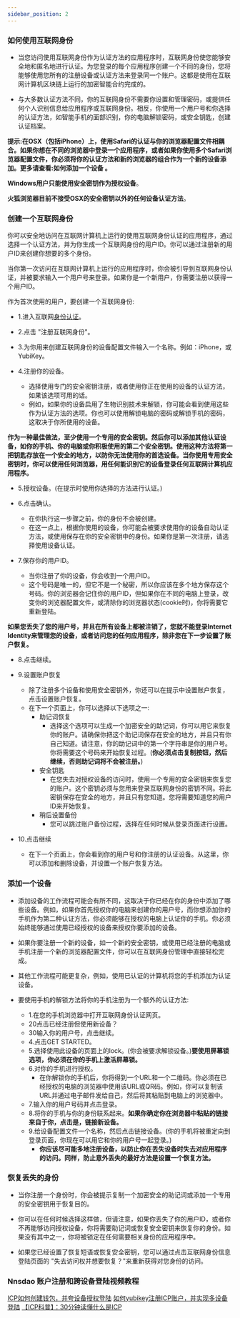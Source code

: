 ```yaml
---
sidebar_position: 2
---
```


### 如何使用互联网身份

+ 当您访问使用互联网身份作为认证方法的应用程序时，互联网身份使您能够安全地和匿名地进行认证。为您登录的每个应用程序创建一个不同的身份，您将能够使用您所有的注册设备或认证方法来登录同一个账户。这都是使用在互联网计算机区块链上运行的加密智能合约完成的。

+ 与大多数认证方法不同，你的互联网身份不需要你设置和管理密码，或提供任何个人识别信息给应用程序或互联网身份。相反，你使用一个用户号和你选择的认证方法，如智能手机的面部识别，你的电脑解锁密码，或安全钥匙，创建认证档案。

**提示:在OSX（包括iPhone）上，使用Safari的认证与你的浏览器配置文件相耦合。如果你想在不同的浏览器中登录一个应用程序，或者如果你使用多个Safari浏览器配置文件，你必须将你的认证方法和新的浏览器的组合作为一个新的设备添加。更多请查看:如何添加一个设备 。**

**Windows用户只能使用安全密钥作为授权设备**。

**火狐浏览器目前不接受OSX的安全密钥以外的任何设备认证方法**。

### 创建一个互联网身份

你可以安全地访问在互联网计算机上运行的使用互联网身份认证的应用程序，通过选择一个认证方法，并为你生成一个互联网身份的用户ID。你可以通过注册新的用户ID来创建你想要的多个身份。

当你第一次访问在互联网计算机上运行的应用程序时，你会被引导到互联网身份认证，并被要求输入一个用户号来登录。如果你是一个新用户，你需要注册以获得一个用户ID。

作为首次使用的用户，要创建一个互联网身份:

+ 1.进入互联网[身份认证](https://identity.ic0.app/)。

+ 2.点击 "注册互联网身份"。

+ 3.为你用来创建互联网身份的设备配置文件输入一个名称。例如：iPhone，或YubiKey。

+ 4.注册你的设备。
  + 选择使用专门的安全密钥注册，或者使用你正在使用的设备的认证方法，如果该选项可用的话。
  + 例如，如果你的设备启用了生物识别技术来解锁，你可能会看到使用这些作为认证方法的选项。你也可以使用解锁电脑的密码或解锁手机的密码，这取决于你所使用的设备。

**作为一种最佳做法，至少使用一个专用的安全密钥。然后你可以添加其他认证设备，如你的手机、你的电脑或你积极使用的第二个安全密钥。使用这种方法将第一把钥匙存放在一个安全的地方，以防你无法使用你的首选设备。当你使用专用安全密钥时，你可以使用任何浏览器，用任何能识别它的设备登录任何互联网计算机应用程序。**

+ 5.授权设备。(在提示时使用你选择的方法进行认证。)

+ 6.点击确认。
  + 在你执行这一步骤之前，你的身份不会被创建。
  + 在这一点上，根据你使用的设备，你可能会被要求使用你的设备自动认证方法，或使用保存在你的安全密钥中的身份。如果你是第一次注册，请选择使用设备认证。

+ 7.保存你的用户ID。
  + 当你注册了你的设备，你会收到一个用户ID。
  + 这个号码是唯一的，但它不是一个秘密，所以你应该在多个地方保存这个号码。你的浏览器会记住你的用户ID，但如果你在不同的电脑上登录，改变你的浏览器配置文件，或清除你的浏览器状态(cookie时)，你将需要它重新登陆。

**如果您丢失了您的用户号，并且在所有设备上都被注销了，您就不能登录Internet Identity来管理您的设备，或者访问您的任何应用程序，除非您在下一步设置了账户恢复。**

+ 8.点击继续。

+ 9.设置账户恢复
  + 除了注册多个设备和使用安全密钥外，你还可以在提示中设置账户恢复，点击设置账户恢复。
  + 在下一个页面上，你可以选择以下选项之一:
    + 助记词恢复
      + 选择这个选项可以生成一个加密安全的助记词，你可以用它来恢复你的账户。请确保你把这个助记词保存在安全的地方，并且只有你自己知道。请注意，你的助记词中的第一个字符串是你的用户号。你将需要这个号码来开始恢复过程。(**你必须点击复制按钮，然后继续，否则助记词将不会被注册。**)
    + 安全钥匙
      + 在您失去对授权设备的访问时，使用一个专用的安全密钥来恢复您的账户。这个密钥必须与您用来登录互联网身份的密钥不同。将此密钥保存在安全的地方，并且只有您知道。您将需要知道您的用户ID来开始恢复。
    + 稍后设置备份
      + 您可以跳过账户备份过程，选择在任何时候从登录页面进行设置。

+ 10.点击继续
  + 在下一个页面上，你会看到你的用户号和你注册的认证设备。从这里，你可以添加和删除设备，并设置一个账户恢复方法。


### 添加一个设备

+ 添加设备的工作流程可能会有所不同，这取决于你已经在你的身份中添加了哪些设备。例如，如果你首先授权你的电脑来创建你的用户号，而你想添加你的手机作为第二种认证方法，你必须能够在授权的电脑上认证你的手机。你必须始终能够通过使用已经授权的设备来授权你要添加的设备。

+ 如果你要注册一个新的设备，如一个新的安全密钥，或使用已经注册的电脑或手机注册一个新的浏览器配置文件，你可以在互联网身份管理中直接轻松完成。

+ 其他工作流程可能更复杂，例如，使用已认证的计算机将您的手机添加为认证设备。

+ 要使用手机的解锁方法将你的手机注册为一个额外的认证方法:
  + 1.在您的手机浏览器中打开互联网身份认证网页。
  + 20点击已经注册但使用新设备？
  + 30输入你的用户号，点击继续。
  + 4.点击GET STARTED。
  + 5.选择使用此设备的页面上的lock。(你会被要求解锁设备。)**要使用屏幕锁选项，你必须在你的手机上激活屏幕锁。**
  + 6.对你的手机进行授权。
    + 在你解锁你的手机后，你将得到一个URL和一个二维码。你必须在已经授权的电脑的浏览器中使用该URL或QR码。例如，你可以复制该URL并通过电子邮件发给自己，然后将其粘贴到电脑上的浏览器中。
  + 7.输入你的用户号码并点击登录。
  + 8.将你的手机与你的身份联系起来。**如果你确定你在浏览器中粘贴的链接来自于你，点击是，链接新设备。**
  + 9.给设备配置文件一个名称，然后点击链接设备。(你的手机将被重定向到登录页面，你现在可以用它和你的用户号一起登录。)
    + **你应该尽可能多地注册设备，以防止你在丢失设备时失去对应用程序的访问。同样，防止意外丢失的最好方法是设置一个恢复方法。**

### 恢复丢失的身份

+ 当你注册一个身份时，你会被提示复制一个加密安全的助记词或添加一个专用的安全密钥用于恢复目的。

+ 你可以在任何时候选择这样做，但请注意，如果你丢失了你的用户ID，或者你不再能够访问授权设备，你将需要助记词或恢复安全密钥来恢复你的身份。如果没有其中之一，你将被锁定在任何需要相关身份的应用程序中。

+ 如果您已经设置了恢复短语或恢复安全密钥，您可以通过点击互联网身份信息登陆页面的 "失去访问权并想要恢复？"来重新获得对您身份的访问。

### Nnsdao 账户注册和跨设备登陆视频教程

[ICP如何创建钱包，并夸设备授权登陆](https://www.bilibili.com/video/BV1tb4y1Z7JB)
[如何yubikey注册ICP账户，并实现多设备登陆](https://www.bilibili.com/video/BV15B4y1g71X)
[【ICP科普】：30分钟读懂什么是ICP](https://www.bilibili.com/video/BV1GQ4y197jj)